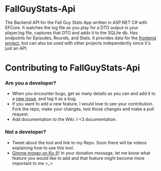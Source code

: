 # FallGuyStats-Api
The Backend API for the Fall Guy Stats App written in ASP.NET C# with EFCore.
It watches the log file as you play for a DTO output in your player.log file, captures that DTO and adds it to the SQLite db.
Has endpoints for Episodes, Rounds, and Stats.
It provides data for the [frontend project](github.com/lealeelu/FallGuyStats-FE), but can also be used with other projects independently since it's just an API.

# Contributing to FallGuyStats-Api
### Are you a developer?
- When you encounter bugs, get as many details as you can and add it to a [new issue](https://github.com/lealeelu/FallGuyStats-Api/issues/new/choose), and tag it as a bug.
- If you want to add a new feature, I would love to see your contribution. Fork the repo, make your changes, test those changes and make a pull request.
- Add documentation to the Wiki. I <3 documentation.

### Not a developer?
- Tweet about the tool and link to my Repo. Soon there will be videos explaining how to use this tool.
- [Gimme money on Ko-fi](https://ko-fi.com/lealeelu)! In your donation message, let me know what feature you would like to add and that feature might become more important to me >_>
